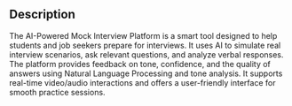 ## Description

The AI-Powered Mock Interview Platform is a smart tool designed to help students and job seekers prepare for interviews. It uses AI to simulate real interview scenarios, ask relevant questions, and analyze verbal responses. The platform provides feedback on tone, confidence, and the quality of answers using Natural Language Processing and tone analysis. It supports real-time video/audio interactions and offers a user-friendly interface for smooth practice sessions.

